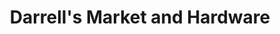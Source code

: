 ---
title: "Darrell's Market and Hardware"
url: /mason/darrells-market-and-hardware/
shop: Supermarkt
---